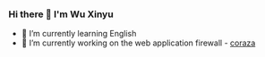 ### Hi there 👋 I'm Wu Xinyu

- 🌱 I’m currently learning English
- 🔭 I’m currently working on the web application firewall - [coraza](https://github.com/corazawaf/coraza)

<!--
**bxlxx/bxlxx** is a ✨ _special_ ✨ repository because its `README.md` (this file) appears on your GitHub profile.

Here are some ideas to get you started:

- 🔭 I’m currently working on ...
- 🌱 I’m currently learning ...
- 👯 I’m looking to collaborate on ...
- 🤔 I’m looking for help with ...
- 💬 Ask me about ...
- 📫 How to reach me: ...
- 😄 Pronouns: ...
- ⚡ Fun fact: ...
-->
